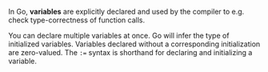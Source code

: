 In Go, **variables** are explicitly declared and used by the compiler to e.g. check type-correctness of function calls.

You can declare multiple variables at once.
Go will infer the type of initialized variables.
Variables declared without a corresponding initialization are zero-valued.
The `:=` syntax is shorthand for declaring and initializing a variable.
